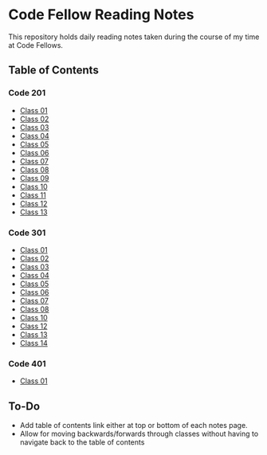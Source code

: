 # Code Fellow Reading Notes

This repository holds daily reading notes taken during the course of my time at Code Fellows.

## Table of Contents
### Code 201
- [Class 01](code201/class-01.md)
- [Class 02](code201/class-02.md)
- [Class 03](code201/class-03.md)
- [Class 04](code201/class-04.md)
- [Class 05](code201/class-05.md)
- [Class 06](code201/class-06.md)
- [Class 07](code201/class-07.md)
- [Class 08](code201/class-08.md)
- [Class 09](code201/class-09.md)
- [Class 10](code201/class-10.md)
- [Class 11](code201/class-11.md)
- [Class 12](code201/class-12.md)
- [Class 13](code201/class-13.md)  

### Code 301
- [Class 01](code301/class-01.md)
- [Class 02](code301/class-02.md)
- [Class 03](code301/class-03.md)
- [Class 04](code301/class-04.md)
- [Class 05](code301/class-05.md)
- [Class 06](code301/class-06.md)
- [Class 07](code301/class-07.md)
- [Class 08](code301/class-08.md)
- [Class 10](code301/class-10.md)
- [Class 12](code301/class-12.md)
- [Class 13](code301/class-13.md)
- [Class 14](code301/class-14.md)

### Code 401
- [Class 01](code401/class-01.md)

## To-Do
- Add table of contents link either at top or bottom of each notes page.
- Allow for moving backwards/forwards through classes without having to navigate back to the table of contents